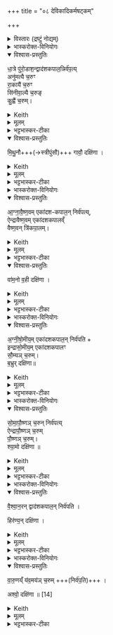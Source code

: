+++
title = "०८ देविकादिकर्मषट्कम्"

+++

<details><summary>विस्तारः (द्रष्टुं नोद्यम्)</summary>

विश्वेदेवा ऋषयः  
देविकादिकर्मषट्कम्, तद्धविषां ब्राह्मणम्
</details>
<details><summary>भास्करोक्त-विनियोगः</summary>

1अथाग्निहोत्रं हुत्वा देविकाहवींषि निर्वपति । तानि विदधाति - धात्र इत्यादि ॥ पञ्चेमानि हवींषि । 
</details>
<details open><summary>विश्वास-प्रस्तुतिः</summary>

धा॒त्रे पु॑रो॒डाश॒न्द्वाद॑शकपाल॒न्निर्व॑प॒त्य्  
अनु॑मत्यै च॒रुꣳ  
रा॒कायै॑ च॒रुꣳ  
सि॑नीवा॒ल्यै च॒रुङ्  
कु॒ह्वै॑ च॒रुम्।   
</details>
<details><summary>Keith</summary>

He offers a cake on twelve potsherds to Dhatr,  
to Anumati an oblation, to Raka an oblation,  
to Sinivali an oblation, to Kuhu an oblation;
</details>
<details><summary>मूलम्</summary>

धा॒त्रे पु॑रो॒डाश॒न्द्वाद॑शकपाल॒न्निर्व॑प॒त्यनु॑मत्यै च॒रुꣳ रा॒कायै॑ च॒रुꣳ सि॑नीवा॒ल्यै च॒रुङ्कु॒ह्वै॑ च॒रुम्
</details>
<details><summary>भट्टभास्कर-टीका</summary>

'संवत्सरो वै धाता' इत्यादि ब्राह्मणम् । अनुमत्यादीनि नामानि।  
अनुमतिरूनचन्द्रा पञ्चदशी, पूर्णचन्द्रा राकेति।  
किञ्चिद्दृष्टचन्द्रा पञ्चदशी सिनवाली, नष्टचन्द्रा कुहूः ।    

धात्रे । 'उदात्तयणः' इति विभक्त्युदात्तत्वम् ।

अनुमत्यै । 'तादौ च निति' इति गतेः प्रकृतिस्वरत्वम् ।

सिनीवाल्यै । पूर्ववद् विभक्त्युदात्तत्वम् । जुहोतेर्ह्वयतेर्वाऽपि कुहूः । 'नोङ्धात्वोः' इति विभक्तेरुदात्तत्वे प्रतिषिद्धे 'उदात्तस्वरितयोर्यणः' इति विभक्तिस्स्वर्यते ।
</details>
<details open><summary>विश्वास-प्रस्तुतिः</summary>

मि॒थु॒नौ+++(→स्त्रीपुंसौ)+++ गावौ॒ दक्षि॑णा ।
</details>
<details><summary>Keith</summary>

the sacrificial fee is a pair of cattle. 
</details>
<details><summary>मूलम्</summary>

मि॒थु॒नौ गावौ॒ दक्षि॑णा ।
</details>
<details><summary>भट्टभास्कर-टीका</summary>

मिथुनौ स्त्रीपुंसौ गावौ दक्षिणा ॥
</details>
<details><summary>भास्करोक्त-विनियोगः</summary>

2अथ त्रिहविष्काणि त्रीणि कर्माणि भवन्ति, तानि विदधाति - आग्नावैष्णवमेकादशकपालं निर्वपतीत्यादि ॥ 
</details>
<details open><summary>विश्वास-प्रस्तुतिः</summary>

आ॒ग्ना॒वै॒ष्ण॒वम् एका॑दश-कपाल॒न् निर्व॑पत्य्,  
ऐन्द्रावैष्ण॒वम् एका॑दशकपालव्ँ  
वैष्ण॒वन् त्रि॑कपा॒लम्।  
</details>
<details><summary>Keith</summary>

To Agni and Visnu he offers on eleven potsherds, to Indra and Visnu on eleven potsherds, to Visnu on three potsherds; 
</details>
<details><summary>मूलम्</summary>

आग्नावैष्णव॒मेका॑दशकपाल॒न्निर्व॑पत्यैन्द्रावैष्ण॒वमेका॑दशकपालव्ँवैष्ण॒वन्त्रि॑कपा॒लम्
</details>
<details><summary>भट्टभास्कर-टीका</summary>

आग्नावैष्णवमैन्द्रावैष्णवमिति 'देवताद्वन्द्वे च' इत्यानङ्, उभयपदवृद्धिश्च ।  
वैष्णवस्त्रिकपालस्तृतीयः । 'वीर्यं वा अग्निः' इत्यादि ब्राह्मणम् । 
</details>
<details open><summary>विश्वास-प्रस्तुतिः</summary>

वा॑म॒नो व॒ही दक्षि॑णा ।
</details>
<details><summary>Keith</summary>

the sacrificial fee is a dwarf beast of burden. 
</details>
<details><summary>मूलम्</summary>

वा॑म॒नो व॒ही दक्षि॑णा ।
</details>
<details><summary>भट्टभास्कर-टीका</summary>

अत्र वामनो वही दक्षिणा अनुब्राह्मणवशात् ऋषभ इति गम्यते ॥
</details>
<details><summary>भास्करोक्त-विनियोगः</summary>

3अथ द्वितीयम् - अग्नीषोमीयमित्यादि ॥ 
</details>
<details open><summary>विश्वास-प्रस्तुतिः</summary>

अ॒ग्नी॒षो॒मीय॒म् एका॑दशकपाल॒न् निर्व॑पति +  
इन्द्रासो॒मीय॒म् एका॑दशकपालꣳ  
सौ॒म्यञ् च॒रुम्।  
ब॒भ्रुर् दक्षि॑णा॥ 
</details>
<details><summary>Keith</summary>

To Agni and Soma he offers on eleven potsherds, to Indra and Soma on eleven potsherds, to Soma an oblation; the sacrificial fee is a brown (animal). 
</details>
<details><summary>मूलम्</summary>

अ॒ग्नी॒षो॒मीय॒मेका॑दशकपाल॒न्निर्व॑पतीन्द्रासो॒मीय॒मेका॑दशकपालꣳ सौ॒म्यञ्च॒रुम्ब॒भ्रुर्दक्षि॑णा 
</details>
<details><summary>भट्टभास्कर-टीका</summary>

'ईदग्नेस्सोमवरुणयोः' इतीकारः, 'अग्नेस्तुत्स्तोमसोमाः' इति षत्वम्, 'द्यावापृथिवीशुनासीर' इति छः । इन्द्रासोमीयम् । छान्दसश्छः, पूर्ववदानङ् । सौम्यश्चरुस्तृतीयः । 'सोमाट्ट्यण्' । 'अग्निः प्रजानां प्रजनयिता' इत्यादि ब्राह्मणम् । बभ्रुः श्यामकपिलो गौर्दक्षिणा ॥
</details>
<details><summary>भास्करोक्त-विनियोगः</summary>

4अथ तृतीयम् - सोमापौष्णमित्यादि ॥ 
</details>
<details open><summary>विश्वास-प्रस्तुतिः</summary>

सो॒मा॒पौ॒ष्णञ् च॒रुन् निर्व॑पत्य्  
ऐन्द्रापौ॒ष्णञ् च॒रुम्   
पौ॒ष्णञ् च॒रुम्।  
श्या॒मो दक्षि॑णा ॥
</details>
<details><summary>Keith</summary>

To Soma and Pusan he offers an oblation, to Indra and Pusan an oblation, to Pusan an oblation; the sacrificial fee is a dark (animal). 
</details>
<details><summary>मूलम्</summary>

सो॒मा॒पौ॒ष्णञ्च॒रुन्निर्व॑पत्यैन्द्रापौ॒ष्णञ्च॒रुम्पौ॒ष्णञ्च॒रुꣵ श्या॒मो दक्षि॑णा 
</details>
<details><summary>भट्टभास्कर-टीका</summary>

पूर्ववदानङ्, उभयपदवृद्धिश्च । पौष्णश्चरुस्तृतीयः । अत्र श्यामो गौर्दक्षिणा ॥
</details>
<details><summary>भास्करोक्त-विनियोगः</summary>

5अथ तदानीमेव कर्तव्यं यागं विदधाति - वैश्वानरं द्वादशकपालमिति ॥ 
</details>
<details open><summary>विश्वास-प्रस्तुतिः</summary>

वै॒श्वा॒न॒रन् द्वाद॑शकपाल॒न् निर्व॑पति ।

हिर॑ण्य॒न् दक्षि॑णा ।
</details>
<details><summary>Keith</summary>

To (Agni) Vaiśvanara he offers on twelve potsherds; the sacrificial fee is gold. 
</details>
<details><summary>मूलम्</summary>

वै॒श्वा॒न॒रन्द्वाद॑शकपाल॒न्निर्व॑पति ।

हिर॑ण्य॒न्दक्षि॑णा ।
</details>
<details><summary>भट्टभास्कर-टीका</summary>

तत्र हिरण्यं दक्षिणा ॥
</details>
<details><summary>भास्करोक्त-विनियोगः</summary>

6अथ तदानीमेव वारुणं यवमयं चरुं निर्वपति । 
</details>
<details open><summary>विश्वास-प्रस्तुतिः</summary>

वा॒रु॒णय्ँ य॑व॒मय॑ञ् च॒रुम्  +++(निर्व॑प॒ति)+++ ।    

अश्वो॒ दक्षि॑णा ॥ [14]
</details>
<details><summary>Keith</summary>

To Varuna (he offers) an oblation made of barley; the sacrificial fee is a horse.
</details>
<details><summary>मूलम्</summary>

वा॒रु॒णय्ँय॑व॒मय॑ञ्च॒रुम्  +++(निर्व॑प॒ति)+++ ।    

अश्वो॒ दक्षि॑णा ॥ [14]
</details>
<details><summary>भट्टभास्कर-टीका</summary>

अत्राश्वो दक्षिणा ॥

इत्यष्टमे अष्टमोनुवाकः ॥  
</details>
